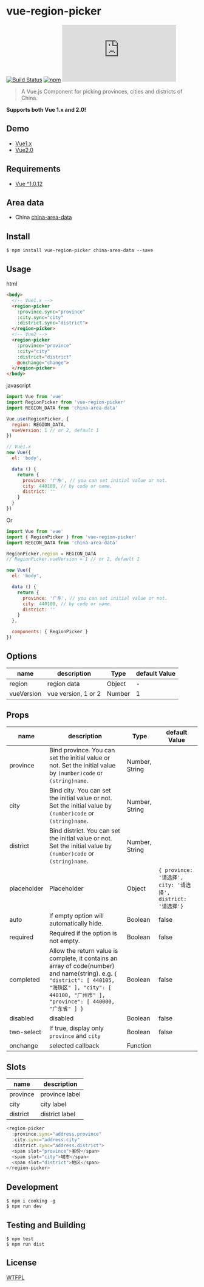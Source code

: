 # vue-region-picker
[![Build Status](https://travis-ci.org/QingWei-Li/vue-region-picker.svg)](https://travis-ci.org/QingWei-Li/vue-region-picker)
[![npm](https://img.shields.io/npm/v/vue-region-picker.svg?maxAge=3600)](https://www.npmjs.com/package/vue-region-picker)
![](https://badge-size.herokuapp.com/qingwei-li/vue-region-picker/master/dist/app.js)

> A Vue.js Component for picking provinces, cities and districts of China.

**Supports both Vue 1.x and 2.0!**

## Demo
- [Vue1.x](http://qingwei-li.github.io/vue-region-picker)
- [Vue2.0](http://qingwei-li.github.io/vue-region-picker/vue2)

## Requirements
- [Vue ^1.0.12](https://github.com/vuejs/vue)

## Area data
- China [china-area-data](https://github.com/airyland/china-area-data)

## Install
```shell
$ npm install vue-region-picker china-area-data --save
```

## Usage

html

```html
<body>
  <!-- Vue1.x -->
  <region-picker
    :province.sync="province"
    :city.sync="city"
    :district.sync="district">
  </region-picker>
  <!-- Vue2 -->
  <region-picker
    :province="province"
    :city="city"
    :district="district"
    @onchange="change">
  </region-picker>
</body>
```

javascript

```javascript
import Vue from 'vue'
import RegionPicker from 'vue-region-picker'
import REGION_DATA from 'china-area-data'

Vue.use(RegionPicker, {
  region: REGION_DATA,
  vueVersion: 1 // or 2, default 1
})

// Vue1.x
new Vue({
  el: 'body',

  data () {
    return {
      province: '广东', // you can set initial value or not.
      city: 440100, // by code or name.
      district: ''
    }
  }
})
```

Or

```javascript
import Vue from 'vue'
import { RegionPicker } from 'vue-region-picker'
import REGION_DATA from 'china-area-data'

RegionPicker.region = REGION_DATA
// RegionPicker.vueVersion = 1 // or 2, default 1

new Vue({
  el: 'body',

  data () {
    return {
      province: '广东', // you can set initial value or not.
      city: 440100, // by code or name.
      district: ''
    }
  },

  components: { RegionPicker }
})
```

## Options
| name               | description                                              | Type                | default Value |
|--------------------|----------------------------------------------------------|-------------------|-------------|
| region | region data | Object | - |
| vueVersion | vue version, 1 or 2 | Number | 1 |

## Props
| name               | description                                              | Type                | default Value |
|--------------------|----------------------------------------------------------|-------------------|-------------|
| province              | Bind province. You can set the initial value or not. Set the initial value by `(number)code` or `(string)name`.      | Number, String |  |
| city              | Bind city. You can set the initial value or not. Set the initial value by `(number)code` or `(string)name`.     | Number, String |  |
| district              | Bind district. You can set the initial value or not. Set the initial value by `(number)code` or `(string)name`. | Number, String |  |
| placeholder              | Placeholder  | Object | `{ province: '请选择', city: '请选择', district: '请选择'}`  |
| auto              | If empty option will automatically hide.  | Boolean | false  |
| required              | Required if the option is not empty.  | Boolean | false  |
| completed              | Allow the return value is complete, it contains an array of code(number) and name(string). e.g. `{ "district": [ 440105, "海珠区" ], "city": [ 440100, "广州市" ], "province": [ 440000, "广东省" ] }` | Boolean | false  |
| disabled              | disabled  | Boolean | false  |
| two-select              | If true, display only `province` and `city`  | Boolean | false  |
| onchange | selected callback | Function | |

## Slots
| name               | description  |
|--------------------|--------------|
| province              |  province label |
| city              |  city label |
| district              |  district label |

```javascript
<region-picker
  :province.sync="address.province"
  :city.sync="address.city"
  :district.sync="address.district">
  <span slot="province">省份</span>
  <span slot="city">城市</span>
  <span slot="district">地区</span>
</region-picker>
```

## Development
```shell
$ npm i cooking -g
$ npm run dev
```

## Testing and Building

```shell
$ npm test
$ npm run dist
```

## License
[WTFPL](https://github.com/QingWei-Li/vue-region-picker/blob/master/LICENSE)
